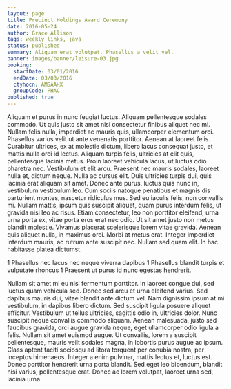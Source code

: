 ```yaml
---
layout: page
title: Precinct Holdings Award Ceremony
date: 2016-05-24
author: Grace Allison
tags: weekly links, java
status: published
summary: Aliquam erat volutpat. Phasellus a velit vel.
banner: images/banner/leisure-03.jpg
booking:
  startDate: 03/01/2016
  endDate: 03/03/2016
  ctyhocn: AMSAAHX
  groupCode: PHAC
published: true
---
```

Aliquam et purus in nunc feugiat luctus. Aliquam pellentesque sodales commodo. Ut quis justo sit amet nisi consectetur finibus aliquet nec mi. Nullam felis nulla, imperdiet ac mauris quis, ullamcorper elementum orci. Phasellus varius velit ut ante venenatis porttitor. Aenean at laoreet felis. Curabitur ultrices, ex at molestie dictum, libero lacus consequat justo, et mattis nulla orci id lectus. Aliquam turpis felis, ultricies at elit quis, pellentesque lacinia metus. Proin laoreet vehicula lacus, ut luctus odio pharetra nec. Vestibulum et elit arcu. Praesent nec mauris sodales, laoreet nulla et, dictum neque. Nulla ac cursus elit.
Duis ultricies turpis dui, quis lacinia erat aliquam sit amet. Donec ante purus, luctus quis nunc in, vestibulum vestibulum leo. Cum sociis natoque penatibus et magnis dis parturient montes, nascetur ridiculus mus. Sed eu iaculis felis, non convallis mi. Nullam mattis, ipsum quis suscipit aliquet, quam purus interdum felis, ut gravida nisi leo ac risus. Etiam consectetur, leo non porttitor eleifend, urna urna porta ex, vitae porta eros erat nec odio. Ut sit amet justo non metus blandit molestie. Vivamus placerat scelerisque lorem vitae gravida. Aenean quis aliquet nulla, in maximus orci. Morbi at metus erat. Integer imperdiet interdum mauris, ac rutrum ante suscipit nec. Nullam sed quam elit. In hac habitasse platea dictumst.

1 Phasellus nec lacus nec neque viverra dapibus
1 Phasellus blandit turpis et vulputate rhoncus
1 Praesent ut purus id nunc egestas hendrerit.

Nullam sit amet mi eu nisl fermentum porttitor. In laoreet congue dui, sed luctus quam vehicula sed. Donec sed arcu et urna eleifend varius. Sed dapibus mauris dui, vitae blandit ante dictum vel. Nam dignissim ipsum at mi vestibulum, in dapibus libero dictum. Sed suscipit ligula posuere aliquet efficitur. Vestibulum ut tellus ultricies, sagittis odio in, ultricies dolor. Nunc suscipit neque convallis commodo aliquam. Aenean malesuada, justo sed faucibus gravida, orci augue gravida neque, eget ullamcorper odio ligula a felis. Nullam sit amet euismod augue. Ut convallis, lorem a suscipit pellentesque, mauris velit sodales magna, in lobortis purus augue ac ipsum. Class aptent taciti sociosqu ad litora torquent per conubia nostra, per inceptos himenaeos. Integer a enim pulvinar, mattis lectus et, luctus est. Donec porttitor hendrerit urna porta blandit. Sed eget leo bibendum, blandit nisi varius, pellentesque erat. Donec ac lorem volutpat, laoreet urna sed, lacinia urna.
